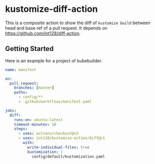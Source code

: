 # kustomize-diff-action

This is a composite action to show the diff of `kustomize build` between head and base ref of a pull request.
It depends on https://github.com/int128/diff-action.

## Getting Started

Here is an example for a project of kubebuilder.

```yaml
name: manifest

on:
  pull_request:
    branches: [master]
    paths:
      - config/**
      - .github/workflows/manifest.yaml

jobs:
  diff:
    runs-on: ubuntu-latest
    timeout-minutes: 10
    steps:
      - uses: actions/checkout@v3
      - uses: int128/kustomize-action/diff@v1
        with:
          write-individual-files: true
          kustomization: |
            config/default/kustomization.yaml
```
